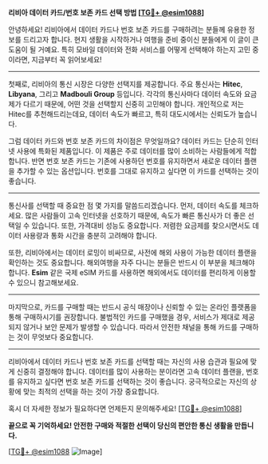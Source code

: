 **리비아 데이터 카드/번호 보존 카드 선택 방법 [[TG💪+ @esim1088](https://t.me/s/esim1088)]**

안녕하세요! 리비아에서 데이터 카드나 번호 보존 카드를 구매하려는 분들께 유용한 정보를 드리고자 합니다. 현지 생활을 시작하거나 여행을 준비 중이신 분들에게 이 글이 큰 도움이 될 거예요. 특히 모바일 데이터와 전화 서비스를 어떻게 선택해야 하는지 고민 중이라면, 지금부터 꼭 읽어보세요!

---

첫째로, 리비아의 통신 시장은 다양한 선택지를 제공합니다. 주요 통신사는 **Hitec**, **Libyana**, 그리고 **Madbouli Group** 등입니다. 각각의 통신사마다 데이터 속도와 요금제가 다르기 때문에, 어떤 것을 선택할지 신중히 고민해야 합니다. 개인적으로 저는 Hitec를 추천해드리는데요, 데이터 속도가 빠르고, 특히 대도시에서는 신뢰도가 높습니다.

그럼 데이터 카드와 번호 보존 카드의 차이점은 무엇일까요? 데이터 카드는 단순히 인터넷 사용에 특화된 제품입니다. 이 제품은 주로 데이터를 많이 소비하는 사람들에게 적합합니다. 반면 번호 보존 카드는 기존에 사용하던 번호를 유지하면서 새로운 데이터 플랜을 추가할 수 있는 옵션입니다. 번호를 그대로 유지하고 싶다면 이 카드를 선택하는 것이 좋습니다.

---

통신사를 선택할 때 중요한 점 몇 가지를 말씀드리겠습니다. 먼저, 데이터 속도를 체크하세요. 많은 사람들이 고속 인터넷을 선호하기 때문에, 속도가 빠른 통신사가 더 좋은 선택일 수 있습니다. 또한, 가격대비 성능도 중요합니다. 저렴한 요금제를 찾으시면서도 데이터 사용량과 통화 시간을 충분히 고려해야 합니다.

또한, 리비아에서는 데이터 로밍이 비싸므로, 사전에 해외 사용이 가능한 데이터 플랜을 확인하는 것도 중요합니다. 해외여행을 자주 다니는 분들은 반드시 이 부분을 체크해야 합니다. **Esim** 같은 국제 eSIM 카드를 사용하면 해외에서도 데이터를 편리하게 이용할 수 있으니 참고해보세요.

---

마지막으로, 카드를 구매할 때는 반드시 공식 매장이나 신뢰할 수 있는 온라인 플랫폼을 통해 구매하시기를 권장합니다. 불법적인 카드를 구매했을 경우, 서비스가 제대로 제공되지 않거나 보안 문제가 발생할 수 있습니다. 따라서 안전한 채널을 통해 카드를 구매하는 것이 무엇보다 중요합니다.

---

리비아에서 데이터 카드나 번호 보존 카드를 선택할 때는 자신의 사용 습관과 필요에 맞게 신중히 결정해야 합니다. 데이터를 많이 사용하는 분이라면 고속 데이터 플랜을, 번호를 유지하고 싶다면 번호 보존 카드를 선택하는 것이 좋습니다. 궁극적으로는 자신의 상황에 맞는 최적의 선택을 하는 것이 가장 중요합니다.

혹시 더 자세한 정보가 필요하다면 언제든지 문의해주세요! [[TG💪+ @esim1088](https://t.me/s/esim1088)]  

**끝으로 꼭 기억하세요! 안전한 구매와 적절한 선택이 당신의 편안한 통신 생활을 만듭니다.** 

[[TG💪+ @esim1088](https://t.me/s/esim1088) ![Image](https://i.postimg.cc/Y0z9fWf4/image.png)]